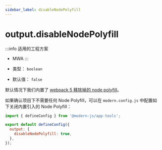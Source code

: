 ```yaml
---
sidebar_label: disableNodePolyfill
---
```


# output.disableNodePolyfill

:::info 适用的工程方案
* MWA
:::

* 类型： `boolean`
* 默认值： `false`

默认情况下我们内置了 [webpack 5 移除掉的 node polyfill](https://webpack.js.org/blog/2020-10-10-webpack-5-release/#automatic-nodejs-polyfills-removed)。

如果确认项目下不需要任何 Node Polyfill，可以在 `modern.config.js` 中配置如下关闭内置引入的 Node Polyfill：

```js title="modern.config.js"
import { defineConfig } from '@modern-js/app-tools';

export default defineConfig({
  output: {
    disableNodePolyfill: true,
  },
});
```
